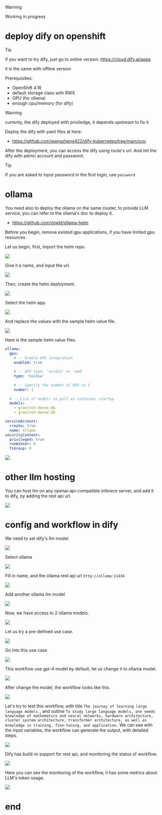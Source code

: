 > [!WARNING]
> Working in progress
# deploy dify on openshift

> [!TIP]
> if you want to try dify, just go to online version: https://cloud.dify.ai/apps
> 
> it is the same with offline version

Prerequisites:
- OpenShift 4.16
- default storage class with RWX
- GPU (for ollama)
- enough cpu/memory (for dify)

> [!WARNING]
> currenty, the dify deployed with priviledge, it depends upstream to fix it

Deploy the dify with yaml files at here:
- https://github.com/wangzheng422/dify-kubernetes/tree/main/ocp

After the deployment, you can access the dify using route's url. And init the dify with admin account and password.

> [!TIP]
> If you are asked to input password in the first login, use `password`

# ollama

You need also to deploy the ollama on the same cluster, to provide LLM service, you can refer to the ollama's doc to deploy it.
- https://github.com/otwld/ollama-helm

Before you begin, remove existed gpu applications, if you have limited gpu resources.

Let us begin, first, import the helm repo.

![](imgs/2024.11.dify.md/2024-11-19-17-25-58.png)

Give it a name, and input the url.

![](imgs/2024.11.dify.md/2024-11-19-17-26-55.png)

Then, create the helm deployment.

![](imgs/2024.11.dify.md/2024-11-19-17-27-29.png)

Select the helm app.

![](imgs/2024.11.dify.md/2024-11-19-17-29-01.png)

And replace the values with the sample helm value file.

![](imgs/2024.11.dify.md/2024-11-19-17-29-38.png)

Here is the sample helm value files.

```yaml
ollama:
  gpu:
    # -- Enable GPU integration
    enabled: true
    
    # -- GPU type: 'nvidia' or 'amd'
    type: 'nvidia'
    
    # -- Specify the number of GPU to 1
    number: 1
   
  # -- List of models to pull at container startup
  models: 
    - granite3-dense:8b
    - granite3-dense:2b

serviceAccount:
  create: true
  name: ollama
securityContext:
  privileged: true
  runAsUser: 0
  fsGroup: 0
```
![](imgs/2024.11.dify.md/2024-11-19-17-32-15.png)

# other llm hosting

You can host llm on any openai-api-compatible inferece server, and add it to dify, by adding the rest api url.

![](imgs/2024.11.dify.md/2024-12-05-12-09-01.png)

# config and workflow in dify

We need to set dify's llm model.

![](imgs/2024.11.dify.md/2024-11-19-18-39-55.png)

Select ollama

![](imgs/2024.11.dify.md/2024-11-19-18-40-25.png)

Fill in name, and the ollama rest api url `http://ollama:11434`

![](imgs/2024.11.dify.md/2024-11-19-18-41-42.png)

Add another ollama llm model

![](imgs/2024.11.dify.md/2024-11-19-18-42-12.png)

Now, we have access to 2 ollama models.

![](imgs/2024.11.dify.md/2024-11-19-18-42-51.png)

Let us try a pre-defined use case.

![](imgs/2024.11.dify.md/2024-11-19-18-44-41.png)

Go into this use case

![](imgs/2024.11.dify.md/2024-11-19-18-45-03.png)

This workflow use gpt-4 model by default, let us change it to ollama model.

![](imgs/2024.11.dify.md/2024-11-19-18-45-48.png)

After change the model, the workflow looks like this.

![](imgs/2024.11.dify.md/2024-11-19-18-46-39.png)


Let's try to test this workflow, with title `The journey of learning large language models.`, and outline `To study large language models, one needs knowledge of mathematics and neural networks, hardware architecture, cluster system architecture, transformer architecture, as well as knowledge in training, fine-tuning, and application.` We can see with the input variables, the workflow can generate the output, with detailed steps.

![](imgs/2024.11.dify.md/2024-12-05-10-00-18.png)

Dify has build-in support for rest api, and monitoring the status of workflow.

![](imgs/2024.11.dify.md/2024-12-05-10-02-51.png)

Here you can see the monitoring of the workflow, it has some metrics about LLM's token usage.

![](imgs/2024.11.dify.md/2024-12-05-10-31-37.png)

# end